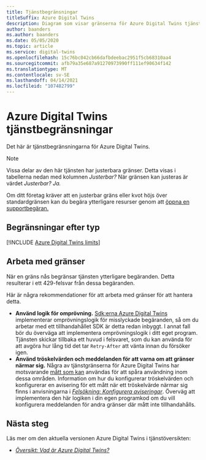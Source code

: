 ```yaml
---
title: Tjänstbegränsningar
titleSuffix: Azure Digital Twins
description: Diagram som visar gränserna för Azure Digital Twins tjänsten.
author: baanders
ms.author: baanders
ms.date: 05/05/2020
ms.topic: article
ms.service: digital-twins
ms.openlocfilehash: 15c76bc042cb66dafbdeebac2951f5cb68310aa4
ms.sourcegitcommit: afb79a35e687a91270973990ff111ef90634f142
ms.translationtype: MT
ms.contentlocale: sv-SE
ms.lasthandoff: 04/14/2021
ms.locfileid: "107482799"
---
```

# <a name="azure-digital-twins-service-limits"></a>Azure Digital Twins tjänstbegränsningar

Det här är tjänstbegränsningarna för Azure Digital Twins.

> [!NOTE]
> Vissa delar av den här tjänsten har justerbara gränser. Detta visas i tabellerna nedan med kolumnen *Justerbar?* När gränsen kan justeras är värdet *Justerbar?* *Ja.*
>
> Om ditt företag kräver att en justerbar gräns eller kvot höjs över standardgränsen kan du begära ytterligare resurser genom att [öppna en supportbegäran.](https://ms.portal.azure.com/#blade/Microsoft_Azure_Support/HelpAndSupportBlade/newsupportrequest)

## <a name="limits-by-type"></a>Begränsningar efter typ

[!INCLUDE [Azure Digital Twins limits](../../includes/digital-twins-limits.md)]

## <a name="working-with-limits"></a>Arbeta med gränser

När en gräns nås begränsar tjänsten ytterligare begäranden. Detta resulterar i ett 429-felsvar från dessa begäranden.

Här är några rekommendationer för att arbeta med gränser för att hantera detta.
* **Använd logik för omprövning.** [Sdk:erna Azure Digital Twins](how-to-use-apis-sdks.md) implementerar omprövningslogik för misslyckade begäranden, så om du arbetar med ett tillhandahållet SDK är detta redan inbyggt. I annat fall bör du överväga att implementera omprövningslogik i ditt eget program. Tjänsten skickar tillbaka ett huvud i felsvaret, som du kan använda för att avgöra hur lång tid det tar `Retry-After` att vänta innan du försöker igen.
* **Använd tröskelvärden och meddelanden för att varna om att gränser närmar sig.** Några av tjänstgränserna för Azure Digital Twins har motsvarande [mått som kan](troubleshoot-metrics.md) användas för att spåra användning inom dessa områden. Information om hur du konfigurerar tröskelvärden och konfigurerar en avisering för ett mått när ett tröskelvärde närmar sig finns i anvisningarna i [*Felsökning: Konfigurera aviseringar*](troubleshoot-alerts.md). Överväg att implementera den här logiken i din egen programkod om du vill konfigurera meddelanden för andra gränser där mått inte tillhandahålls.

## <a name="next-steps"></a>Nästa steg

Läs mer om den aktuella versionen Azure Digital Twins i tjänstöversikten:
* [*Översikt: Vad är Azure Digital Twins?*](overview.md)
